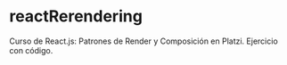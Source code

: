 # reactRerendering
Curso de React.js: Patrones de Render y Composición en Platzi. Ejercicio con código.
